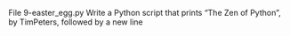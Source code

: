 File 9-easter_egg.py Write a Python script that prints “The Zen of Python”, by TimPeters, followed by a new line
